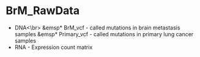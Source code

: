 # BrM_RawData
* DNA<\br>
&emsp* BrM_vcf - called mutations in brain metastasis samples
&emsp* Primary_vcf - called mutations in primary lung cancer samples
* RNA - Expression count matrix

